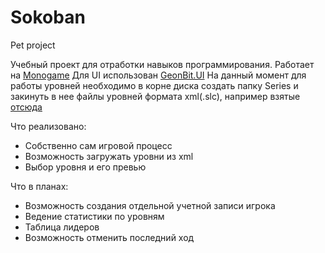 # Sokoban
Pet project
 
 Учебный проект для отработки навыков программирования.
 Работает на [Monogame](http://www.monogame.net/) Для UI использован [GeonBit.UI](https://github.com/RonenNess/GeonBit.UI)
 На данный момент для работы уровней необходимо в корне диска создать папку Series и закинуть в нее файлы уровней формата xml(.slc), например взятые [отсюда](http://www.sourcecode.se/sokoban/levels)
  
 Что реализовано:
  - Собственно сам игровой процесс
  - Возможность загружать уровни из xml
  - Выбор уровня и его превью
 
 Что в планах:
  - Возможность создания отдельной учетной записи игрока
  - Ведение статистики по уровням 
  - Таблица лидеров
  - Возможность отменить последний ход
 
